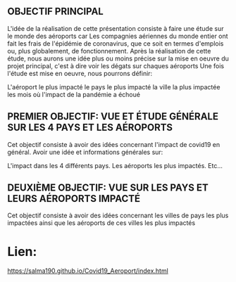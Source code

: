 
## OBJECTIF PRINCIPAL
L'idée de la réalisation de cette présentation consiste à faire une étude sur le monde des aéroports car Les compagnies aériennes du monde entier ont fait les frais de l'épidémie de coronavirus, que ce soit en termes d'emplois ou, plus globalement, de fonctionnement.
Après la réalisation de cette étude, nous aurons une idée plus ou moins précise sur la mise en oeuvre du projet principal, c'est à dire voir les dégats sur chaques aéroports
Une fois l'étude est mise en oeuvre, nous pourrons définir:

L'aéroport le plus impacté
le pays le plus impacté
la ville la plus impactée
les mois où l'impact de la pandémie a échoué
## PREMIER OBJECTIF: VUE ET ÉTUDE GÉNÉRALE SUR LES 4 PAYS ET LES AÉROPORTS
Cet objectif consiste à avoir des idées concernant l'impact de covid19 en général.
Avoir une idée et informations générales sur:

L'impact dans les 4 différents pays.
Les aéroports les plus impactés.
Etc...
## DEUXIÈME OBJECTIF: VUE SUR LES PAYS ET LEURS AÉROPORTS IMPACTÉ
Cet objectif consiste à avoir des idées concernant les villes de pays les plus impactées ainsi que les aéroports de ces villes les plus impactés


# Lien:
https://salma190.github.io/Covid19_Aeroport/index.html
